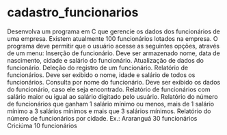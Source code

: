 # cadastro_funcionarios

Desenvolva um programa em C que gerencie os dados dos funcionários de uma empresa. Existem atualmente 100 funcionários lotados na empresa. O programa deve permitir que o usuário acesse as seguintes opções, através de um menu:
Inserção de funcionário. Deve ser armazenado nome, data de nascimento, cidade e salário do funcionário.
Atualização de dados do funcionário.
Deleção do registro de um funcionário.
Relatório de funcionários. Deve ser exibido o nome, idade e salário de todos os funcionários.
Consulta por nome do funcionário. Deve ser exibido os dados do funcionário, caso ele seja encontrado.
Relatório de funcionários com salário maior ou igual ao salário digitado pelo usuário.
Relatório do número de funcionários que ganham 1 salário mínimo ou menos, mais de 1 salário mínimo a 3 salários mínimos e mais que 3 salários mínimos.
Relatório do número de funcionários por cidade.
Ex.: 
Araranguá 30 funcionários
Criciúma 10 funcionários
